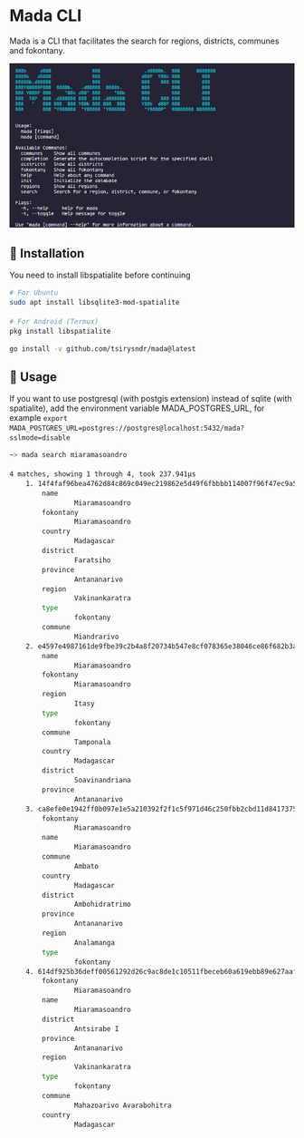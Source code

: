 # Mada CLI

Mada is a CLI that facilitates the search for regions, districts, communes and fokontany.

<img src="./preview.png" />


## 🚚 Installation

You need to install libspatialite before continuing
```bash
# For Ubuntu
sudo apt install libsqlite3-mod-spatialite

# For Android (Termux)
pkg install libspatialite
```

```bash
go install -v github.com/tsirysndr/mada@latest
```

## 🚀 Usage

If you want to use postgresql (with postgis extension) instead of sqlite (with spatialite), add the environment variable MADA_POSTGRES_URL, for example ``export MADA_POSTGRES_URL=postgres://postgres@localhost:5432/mada?sslmode=disable``

```bash
~> mada search miaramasoandro

4 matches, showing 1 through 4, took 237.941µs
    1. 14f4faf96bea4762d84c869c049ec219862e5d49f6fbbbb114007f96f47ec9a5 (4.626249)
        name
                Miaramasoandro
        fokontany
                Miaramasoandro
        country
                Madagascar
        district
                Faratsiho
        province
                Antananarivo
        region
                Vakinankaratra
        type
                fokontany
        commune
                Miandrarivo
    2. e4597e4987161de9fbe39c2b4a8f20734b547e8cf078365e38046ce86f682b3a (4.626249)
        name
                Miaramasoandro
        fokontany
                Miaramasoandro
        region
                Itasy
        type
                fokontany
        commune
                Tamponala
        country
                Madagascar
        district
                Soavinandriana
        province
                Antananarivo
    3. ca8efe0e1942ff0b097e1e5a210392f2f1c5f971d46c250fbb2cbd11d8417375 (4.626249)
        fokontany
                Miaramasoandro
        name
                Miaramasoandro
        commune
                Ambato
        country
                Madagascar
        district
                Ambohidratrimo
        province
                Antananarivo
        region
                Analamanga
        type
                fokontany
    4. 614df925b36deff00561292d26c9ac8de1c10511fbeceb60a619ebb89e627aaf (4.361670)
        fokontany
                Miaramasoandro
        name
                Miaramasoandro
        district
                Antsirabe I
        province
                Antananarivo
        region
                Vakinankaratra
        type
                fokontany
        commune
                Mahazoarivo Avarabohitra
        country
                Madagascar

```
